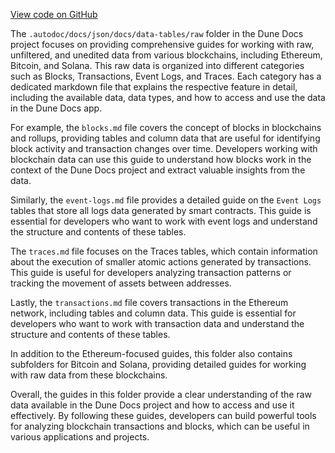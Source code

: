 [View code on GitHub](https://dune.com/.autodoc/docs/json/docs/data-tables/raw)

The `.autodoc/docs/json/docs/data-tables/raw` folder in the Dune Docs project focuses on providing comprehensive guides for working with raw, unfiltered, and unedited data from various blockchains, including Ethereum, Bitcoin, and Solana. This raw data is organized into different categories such as Blocks, Transactions, Event Logs, and Traces. Each category has a dedicated markdown file that explains the respective feature in detail, including the available data, data types, and how to access and use the data in the Dune Docs app.

For example, the `blocks.md` file covers the concept of blocks in blockchains and rollups, providing tables and column data that are useful for identifying block activity and transaction changes over time. Developers working with blockchain data can use this guide to understand how blocks work in the context of the Dune Docs project and extract valuable insights from the data.

Similarly, the `event-logs.md` file provides a detailed guide on the `Event Logs` tables that store all logs data generated by smart contracts. This guide is essential for developers who want to work with event logs and understand the structure and contents of these tables.

The `traces.md` file focuses on the Traces tables, which contain information about the execution of smaller atomic actions generated by transactions. This guide is useful for developers analyzing transaction patterns or tracking the movement of assets between addresses.

Lastly, the `transactions.md` file covers transactions in the Ethereum network, including tables and column data. This guide is essential for developers who want to work with transaction data and understand the structure and contents of these tables.

In addition to the Ethereum-focused guides, this folder also contains subfolders for Bitcoin and Solana, providing detailed guides for working with raw data from these blockchains.

Overall, the guides in this folder provide a clear understanding of the raw data available in the Dune Docs project and how to access and use it effectively. By following these guides, developers can build powerful tools for analyzing blockchain transactions and blocks, which can be useful in various applications and projects.
